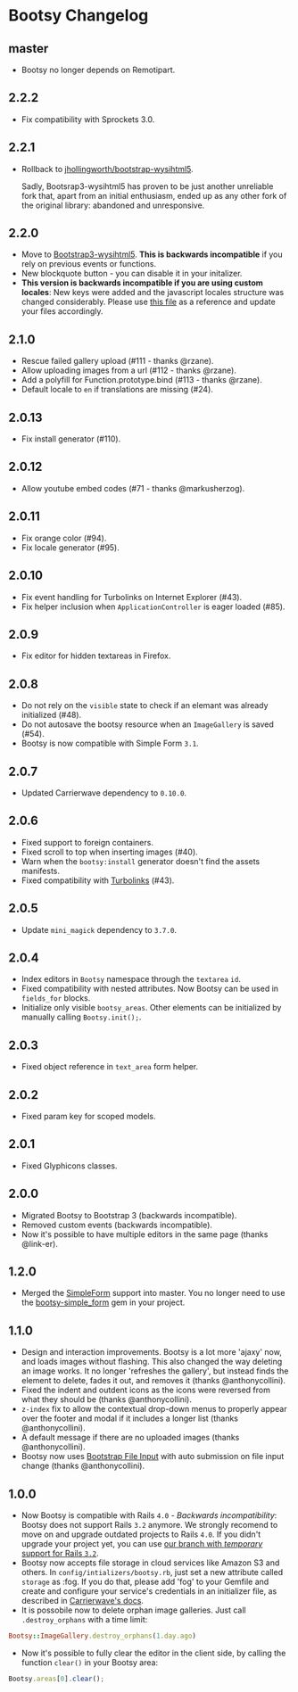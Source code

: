 # Bootsy Changelog

## master

* Bootsy no longer depends on Remotipart.

## 2.2.2

* Fix compatibility with Sprockets 3.0.

## 2.2.1

* Rollback to [jhollingworth/bootstrap-wysihtml5](https://github.com/jhollingworth/bootstrap-wysihtml5).

  Sadly, Bootsrap3-wysihtml5 has proven to be just another unreliable fork that,
  apart from an initial enthusiasm, ended up as any other fork of the original
  library: abandoned and unresponsive.

## 2.2.0

* Move to [Bootstrap3-wysihtml5](https://github.com/bootstrap-wysiwyg/bootstrap3-wysiwyg).
  **This is backwards incompatible** if you rely on previous events or functions.
* New blockquote button - you can disable it in your initalizer.
* **This version is backwards incompatible if you are using custom locales**:
  New keys were added and the javascript locales structure was changed considerably.
  Please use [this file](https://github.com/volmer/bootsy/blob/master/app/assets/javascripts/bootsy/locales/pt-BR.js)
  as a reference and update your files accordingly.

## 2.1.0

* Rescue failed gallery upload (#111 - thanks @rzane).
* Allow uploading images from a url (#112 - thanks @rzane).
* Add a polyfill for Function.prototype.bind (#113 - thanks @rzane).
* Default locale to `en` if translations are missing (#24).

## 2.0.13

* Fix install generator (#110).

## 2.0.12

* Allow youtube embed codes (#71 - thanks @markusherzog).

## 2.0.11

* Fix orange color (#94).
* Fix locale generator (#95).

## 2.0.10

* Fix event handling for Turbolinks on Internet Explorer (#43).
* Fix helper inclusion when `ApplicationController` is eager loaded (#85).

## 2.0.9

* Fix editor for hidden textareas in Firefox.

## 2.0.8

* Do not rely on the `visible` state to check if an elemant was already initialized (#48).
* Do not autosave the bootsy resource when an `ImageGallery` is saved (#54).
* Bootsy is now compatible with Simple Form `3.1`.

## 2.0.7

* Updated Carrierwave dependency to `0.10.0`.

## 2.0.6

* Fixed support to foreign containers.
* Fixed scroll to top when inserting images (#40).
* Warn when the `bootsy:install` generator doesn't find the assets manifests.
* Fixed compatibility with [Turbolinks](https://github.com/rails/turbolinks) (#43).

## 2.0.5

* Update `mini_magick` dependency to `3.7.0`.

## 2.0.4

* Index editors in `Bootsy` namespace through the `textarea` `id`.
* Fixed compatibility with nested attributes. Now Bootsy can be used in `fields_for` blocks.
* Initialize only visible `bootsy_areas`. Other elements can be initialized by manually
  calling `Bootsy.init();`.

## 2.0.3

* Fixed object reference in `text_area` form helper.

## 2.0.2

* Fixed param key for scoped models.

## 2.0.1

* Fixed Glyphicons classes.

## 2.0.0

* Migrated Bootsy to Bootstrap 3 (backwards incompatible).
* Removed custom events (backwards incompatible).
* Now it's possible to have multiple editors in the same page (thanks @link-er).

## 1.2.0

* Merged the [SimpleForm](https://github.com/plataformatec/simple_form) support into master.
  You no longer need to use the [bootsy-simple_form](https://github.com/volmer/bootsy-simple_form)
  gem in your project.

## 1.1.0

* Design and interaction improvements. Bootsy is a lot more 'ajaxy' now, and loads images
  without flashing. This also changed the way deleting an image works. It no longer
  'refreshes the gallery', but instead finds the element to delete, fades it out,
  and removes it (thanks @anthonycollini).
* Fixed the indent and outdent icons as the icons were reversed from what they
  should be (thanks @anthonycollini).
* `z-index` fix to allow the contextual drop-down menus to properly appear over the footer and
  modal if it includes a longer list (thanks @anthonycollini).
* A default message if there are no uploaded images (thanks @anthonycollini).
* Bootsy now uses [Bootstrap File Input](https://github.com/grevory/bootstrap-file-input) with
  auto submission on file input change (thanks @anthonycollini).

## 1.0.0

* Now Bootsy is compatible with Rails `4.0` - *Backwards incompatibility*: Bootsy does not support
  Rails `3.2` anymore. We strongly recomend to move on and upgrade outdated projects to Rails `4.0`.
  If you didn't upgrade your project yet, you can use
  [our branch with *temporary* support for Rails `3.2`](https://github.com/volmer/bootsy/tree/rails-3.2).
* Bootsy now accepts file storage in cloud services like Amazon S3 and others.
  In `config/intializers/bootsy.rb`, just set a new attribute called `storage`
  as :fog. If you do that, please add 'fog' to your Gemfile and create and
  configure your service's credentials in an   initializer file, as described in [Carrierwave's docs](https://github.com/carrierwaveuploader/carrierwave/blob/master/README.md#using-amazon-s3).
* It is possobile now to delete orphan image galleries. Just call `.destroy_orphans` with a time limit:

```ruby
Bootsy::ImageGallery.destroy_orphans(1.day.ago)
```

* Now it's possible to fully clear the editor in the client side, by calling the function `clear()` in your Bootsy area:

```javascript
Bootsy.areas[0].clear();
```

